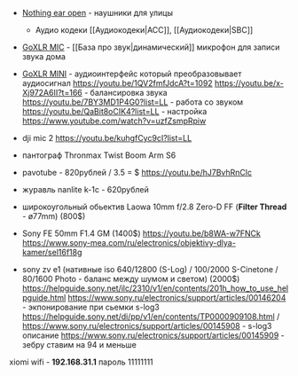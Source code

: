 - [Nothing ear open](https://intl.nothing.tech/products/ear-open) - наушники для улицы
	- Аудио кодеки [[Аудиокодеки|ACC]], [[Аудиокодеки|SBC]]

- [GoXLR MIC](https://www.tc-helicon.com/product.html?modelCode=0504-AAL) - [[База про звук|динамический]] микрофон для записи звука дома

- [GoXLR MINI](https://www.tc-helicon.com/product.html?modelCode=0803-AAB) - аудиоинтерфейс который преобразовывает аудиосигнал
https://youtu.be/1QV2fmfJdcA?t=1092
https://youtu.be/x-Xj972A6II?t=166 - балансировка звука
https://youtu.be/7BY3MD1P4G0?list=LL - работа со звуком
https://youtu.be/QaBit8oCIK4?list=LL  - настройка
https://www.youtube.com/watch?v=uzfZsmpRpiw

- dji mic 2
https://youtu.be/kuhgfCyc9cI?list=LL

-  пантограф Thronmax Twist Boom Arm S6

- pavotube  - 820рублей / 3.5 = $ https://youtu.be/hJ7BvhRnClc
- журавль nanlite k-1c - 620рублей

- широкоугольный обьектив Laowa 10mm f/2.8 Zero-D FF  (**Filter Thread** - ø77mm) (800$)
- Sony FE 50mm F1.4 GM (1400$)
https://youtu.be/b8WA-w7FNCk 
https://www.sony-mea.com/ru/electronics/objektivy-dlya-kamer/sel16f18g

- sony zv e1 (нативные iso 640/12800 (S-Log) / 100/2000 S-Cinetone / 80/1600 Photo - баланс между шумом и светом) (2000$)
https://helpguide.sony.net/ilc/2310/v1/en/contents/201h_how_to_use_helpguide.html
https://www.sony.ru/electronics/support/articles/00146204 - экпонирование при сьемки s-log3
https://helpguide.sony.net/di/pp/v1/en/contents/TP0000909108.html / https://www.sony.ru/electronics/support/articles/00145908 - s-log3 описание
https://www.sony.ru/electronics/support/articles/00145909 - зебру ставим на 94 и меньше

xiomi wifi - **192.168.31.1** пароль 11111111